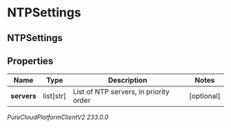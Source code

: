 # NTPSettings

## NTPSettings

## Properties

|Name | Type | Description | Notes|
|------------ | ------------- | ------------- | -------------|
| **servers** | list[str] | List of NTP servers, in priority order | [optional] |



_PureCloudPlatformClientV2 233.0.0_

